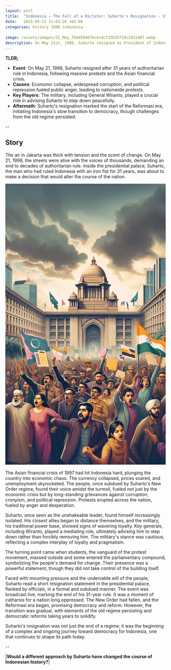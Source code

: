 ```yaml
---
layout: post
title:  "Indonesia – The Fall of a Dictator: Suharto's Resignation - 1998"
date:   2025-05-21 21:03:26 +02:00
categories: history 1998 indonesia

image: /assets/images/21_May_7b6499467bc4cdcf23b15f3dc2d21467.webp
description: On May 21st, 1998, Suharto resigned as President of Indonesia after 31 years in power, following widespread protests and economic turmoil. His resignation marked the end of the New Order regime and the beginning of the Reformasi era in Indonesia.
---
```


**TLDR;**
- **Event**: On May 21, 1998, Suharto resigned after 31 years of authoritarian rule in Indonesia, following massive protests and the Asian financial crisis.
- **Causes**: Economic collapse, widespread corruption, and political repression fueled public anger, leading to nationwide protests.
- **Key Players**: The military, including General Wiranto, played a crucial role in advising Suharto to step down peacefully.
- **Aftermath**: Suharto's resignation marked the start of the Reformasi era, initiating Indonesia's slow transition to democracy, though challenges from the old regime persisted.

--


## Story
The air in Jakarta was thick with tension and the scent of change. On May 21, 1998, the streets were alive with the voices of thousands, demanding an end to decades of authoritarian rule. Inside the presidential palace, Suharto, the man who had ruled Indonesia with an iron fist for 31 years, was about to make a decision that would alter the course of the nation.

![Image](/assets/images/21_May_7b6499467bc4cdcf23b15f3dc2d21467.webp)

The Asian financial crisis of 1997 had hit Indonesia hard, plunging the country into economic chaos. The currency collapsed, prices soared, and unemployment skyrocketed. The people, once subdued by Suharto's New Order regime, found their voice amidst the turmoil, fueled not just by the economic crisis but by long-standing grievances against corruption, cronyism, and political repression. Protests erupted across the nation, fueled by anger and desperation.

Suharto, once seen as the unshakeable leader, found himself increasingly isolated. His closest allies began to distance themselves, and the military, his traditional power base, showed signs of wavering loyalty. Key generals, including Wiranto, played a mediating role, ultimately advising him to step down rather than forcibly removing him. The military's stance was cautious, reflecting a complex interplay of loyalty and pragmatism.

The turning point came when students, the vanguard of the protest movement, massed outside and some entered the parliamentary compound, symbolizing the people's demand for change. Their presence was a powerful statement, though they did not take control of the building itself.

Faced with mounting pressure and the undeniable will of the people, Suharto read a short resignation statement in the presidential palace, flanked by officials, in a formal and subdued manner. The event was broadcast live, marking the end of his 31-year rule. It was a moment of catharsis for a nation long oppressed. The New Order had fallen, and the Reformasi era began, promising democracy and reform. However, the transition was gradual, with elements of the old regime persisting and democratic reforms taking years to solidify.

Suharto's resignation was not just the end of a regime; it was the beginning of a complex and ongoing journey toward democracy for Indonesia, one that continues to shape its path today.


--

|**Would a different approach by Suharto have changed the course of Indonesian history?**|

